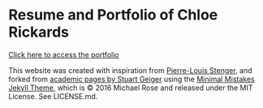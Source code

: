 # Resume and Portfolio of Chloe Rickards

[Click here to access the portfolio](https://chloerickards.github.io)

This website was created with inspiration from [Pierre-Louis Stenger](https://github.com/PLStenger/plstenger.github.io), and forked from [academic pages by Stuart Geiger](https://github.com/academicpages/academicpages.github.io) using the [Minimal Mistakes Jekyll Theme](https://mmistakes.github.io/minimal-mistakes/), which is © 2016 Michael Rose and released under the MIT License. See LICENSE.md.
